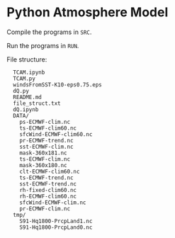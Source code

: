 # Python Atmosphere Model

Compile the programs in `SRC`.

Run the programs in `RUN`.

File structure:

```
  TCAM.ipynb
  TCAM.py
  windsFromSST-K10-eps0.75.eps
  dQ.py
  README.md
  file_struct.txt
  dQ.ipynb
  DATA/
    ps-ECMWF-clim.nc
    ts-ECMWF-clim60.nc
    sfcWind-ECMWF-clim60.nc
    pr-ECMWF-trend.nc
    sst-ECMWF-clim.nc
    mask-360x181.nc
    ts-ECMWF-clim.nc
    mask-360x180.nc
    clt-ECMWF-clim60.nc
    ts-ECMWF-trend.nc
    sst-ECMWF-trend.nc
    rh-fixed-clim60.nc
    rh-ECMWF-clim60.nc
    sfcWind-ECMWF-clim.nc
    pr-ECMWF-clim.nc
  tmp/
    S91-Hq1800-PrcpLand1.nc
    S91-Hq1800-PrcpLand0.nc
```
